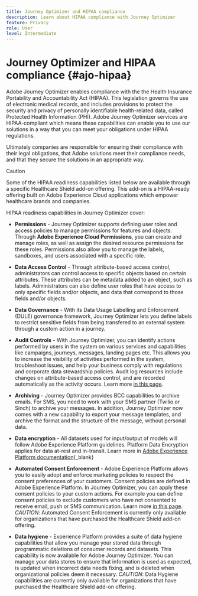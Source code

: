 ```yaml
---
title: Journey Optimizer and HIPAA compliance
description: Learn about HIPAA compliance with Journey Optimizer
feature: Privacy
role: User
level: Intermediate
---
```

# Journey Optimizer and HIPAA compliance {#ajo-hipaa}

Adobe Journey Optimizer enables compliance with the the Health Insurance Portability and Accountability Act (HIPAA). This legislation governs the use of electronic medical records, and includes provisions to protect the security and privacy of personally identifiable health-related data, called Protected Health Information (PHI). Adobe Journey Optimizer services are HIPAA-compliant which means these capabilities can enable you to use our solutions in a way that you can meet your obligations under HIPAA regulations.

Ultimately companies are responsible for ensuring their compliance with their legal obligations, that Adobe solutions meet their compliance needs, and that they secure the solutions in an appropriate way. 

>[!CAUTION]
>
>Some of the HIPAA readiness capabilities listed below are available through a specific Healthcare Shield add-on offering.
>This add-on is a HIPAA-ready offering built on Adobe Experience Cloud applications which empower healthcare brands and companies.
> 

HIPAA readiness capabilities in Journey Optimizer cover:

* **Permissions** -  Journey Optimizer supports defining user roles and access policies to manage permissions for features and objects. Through **Adobe Experience Cloud Permissions**, you can create and manage roles, as well as assign the desired resource permissions for these roles. Permissions also allow you to manage the labels, sandboxes, and users associated with a specific role.

* **Data Access Control** - Through attribute-based access control, administrators can control access to specific objects based on certain attributes. These attributes can be metadata added to an object, such as labels. Administrators can also define user roles that have access to only specific fields and/or objects, and data that correspond to those fields and/or objects.

* **Data Governance** - With its Data Usage Labelling and Enforcement (DULE) governance framework, Journey Optimizer lets you define labels to restrict sensitive fields from being transfered to an external system through a custom action in a journey. 

* **Audit Controls** - With Journey Optimizer, you can identify actions performed by users in the system on various services and capabilities like campaigns, journeys, messages, landing pages etc. This allows you to increase the visibility of activities performed in the system, troubleshoot issues, and help your business comply with regulations and corporate data stewardship policies. Audit log resources include changes on attribute-based access control, and are recorded automatically as the activity occurs. Learn more [in this page](audit-logs.md).

* **Archiving** - Journey Optimizer provides BCC capabilities to archive emails. For SMS, you need to work with your SMS partner (Twilio or Sinch) to archive your messages. In addition, Journey Optimizer now comes with a new capability to export your message templates, and archive the format and the structure of the message, without personal data.

* **Data encryption** - All datasets used for input/output of models will follow Adobe Experience Platform guidelines. Platform Data Encryption applies for data at-rest and in-transit. Learn more in [Adobe Experience Platform documentation](https://experienceleague.adobe.com/docs/experience-platform/landing/governance-privacy-security/encryption.html?lang=en){_blank}

* **Automated Consent Enforcement** - Adobe Experience Platform allows you to easily adopt and enforce marketing policies to respect the consent preferences of your customers. Consent policies are defined in Adobe Experience Platform. In Journey Optimizer, you can apply these consent policies to your custom actions. For example you can define consent policies to exclude customers who have not consented to receive email, push or SMS communication. Learn more [in this page](../action/consent.md).
    *CAUTION*:  Automated Consent Enforcement is currently only available for organizations that have purchased the Healthcare Shield add-on offering.

* **Data hygiene** - Experience Platform provides a suite of data hygiene capabilities that allow you manage your stored data through programmatic deletions of consumer records and datasets. This capability is now available for Adobe Journey Optimizer. You can manage your data stores to ensure that information is used as expected, is updated when incorrect data needs fixing, and is deleted when organizational policies deem it necessary.
    *CAUTION*:  Data Hygiene capabilities are currently only available for organizations that have purchased the Healthcare Shield add-on offering.

